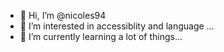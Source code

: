 - 👋 Hi, I’m @nicoles94
- 👀 I’m interested in accessiblity and language ...
- 🌱 I’m currently learning a lot of things...


<!---
nicoles94/nicoles94 is a ✨ special ✨ repository because its `README.md` (this file) appears on your GitHub profile.
You can click the Preview link to take a look at your changes.
--->
